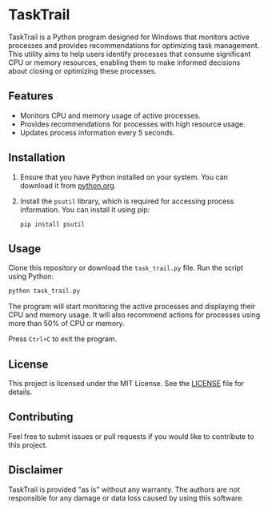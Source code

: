 # TaskTrail

TaskTrail is a Python program designed for Windows that monitors active processes and provides recommendations for optimizing task management. This utility aims to help users identify processes that consume significant CPU or memory resources, enabling them to make informed decisions about closing or optimizing these processes.

## Features

- Monitors CPU and memory usage of active processes.
- Provides recommendations for processes with high resource usage.
- Updates process information every 5 seconds.

## Installation

1. Ensure that you have Python installed on your system. You can download it from [python.org](https://www.python.org/).
2. Install the `psutil` library, which is required for accessing process information. You can install it using pip:

   ```
   pip install psutil
   ```

## Usage

Clone this repository or download the `task_trail.py` file. Run the script using Python:

```bash
python task_trail.py
```

The program will start monitoring the active processes and displaying their CPU and memory usage. It will also recommend actions for processes using more than 50% of CPU or memory.

Press `Ctrl+C` to exit the program.

## License

This project is licensed under the MIT License. See the [LICENSE](LICENSE) file for details.

## Contributing

Feel free to submit issues or pull requests if you would like to contribute to this project.

## Disclaimer

TaskTrail is provided "as is" without any warranty. The authors are not responsible for any damage or data loss caused by using this software.